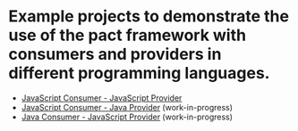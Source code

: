 # Example projects to demonstrate the use of the pact framework with consumers and providers in different programming languages. 

- [JavaScript Consumer - JavaScript Provider](https://github.com/nt-ca-aqe/contract-testing-js-jvm/tree/master/pact-js-js)
- [JavaScript Consumer - Java       Provider](https://github.com/nt-ca-aqe/contract-testing-js-jvm/tree/master/pact-js-jvm) (work-in-progress)
- [Java       Consumer - JavaScript Provider](https://github.com/nt-ca-aqe/contract-testing-js-jvm/tree/master/pact-jvm-js) (work-in-progress)
